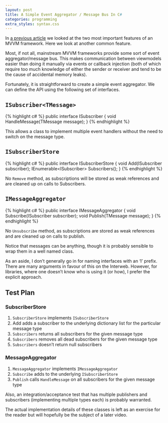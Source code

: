 ```yaml
---
layout: post
title: A Simple Event Aggregator / Message Bus In C#
categories: programming
extra_styles: syntax.css
---
```

In [a previous article](/programming/2013/08/06/tdd-mvvm-framework-test-plan.html) we looked at the two most important features of an MVVM framework.  Here we look at another common feature.

Most, if not all, mainstream MVVM frameworks provide some sort of event aggregator/message bus.  This makes communication between viewmodels easier than doing it manually via events or callback injection (both of which require too much knowledge of either the sender or receiver and tend to be the cause of accidental memory leaks).

Fortunately, it is straightforward to create a simple event aggregator.  We can define the API using the following set of interfaces.

## `ISubscriber<TMessage>`

{% highlight c# %}
public interface ISubscriber<in TMessage>
{
    void HandleMessage(TMessage message);
}
{% endhighlight %}

This allows a class to implement multiple event handlers without the need to switch on the message type.

## `ISubscriberStore`

{% highlight c# %}
public interface ISubscriberStore
{
    void Add<TMessage>(ISubscriber<TMessage> subscriber);
    IEnumerable<ISubscriber<TMessage>> Subscribers<TMessage>();
}
{% endhighlight %}

No `Remove` method, as subscriptions will be stored as weak references and are cleaned up on calls to Subscribers.

## `IMessageAggregator`

{% highlight c# %}
public interface IMessageAggregator
{
    void Subscribe<TMessage>(ISubscriber<TMessage> subscriber);
    void Publish<TMessage>(TMessage message);
}
{% endhighlight %}

No `Unsubscribe` method, as subscriptions are stored as weak references and are cleaned up on calls to publish.

Notice that messages can be anything, though it is probably sensible to wrap them in a well named class.

As an aside, I don’t generally go in for naming interfaces with an ‘I’ prefix.  There are many arguments in favour of this on the Interweb.  However, for libraries, where one doesn’t know who is using it (or how), I prefer the explicit approach.

## Test Plan

### SubscriberStore

1. `SubscriberStore` implements `ISubscriberStore`
2. Add adds a subscriber to the underlying dictionary list for the particular message type
3. `Subscribers` returns all subscribers for the given message type
4. `Subscribers` removes all dead subscribers for the given message type
5. `Subscribers` doesn’t return null subscribers

### MessageAggregator

1. `MessageAggregator` implements `IMessageAggregator`
2. `Subscribe` adds to the underlying `ISubscriberStore`
3. `Publish` calls `HandleMessage` on all subscribers for the given message type

Also, an integration/acceptance test that has multiple publishers and subscribers (implementing multiple types each) is probably warranted.

The actual implementation details of these classes is left as an exercise for the reader but will hopefully be the subject of a later video.

